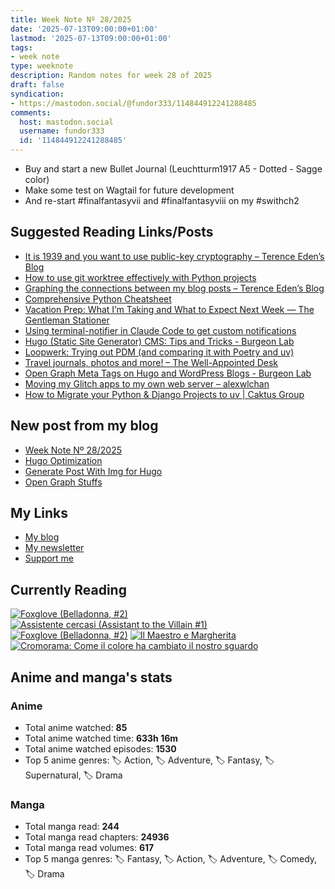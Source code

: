 ```yaml
---
title: Week Note Nº 28/2025
date: '2025-07-13T09:00:00+01:00'
lastmod: '2025-07-13T09:00:00+01:00'
tags:
- week note
type: weeknote
description: Random notes for week 28 of 2025
draft: false
syndication:
- https://mastodon.social/@fundor333/114844912241288485
comments:
  host: mastodon.social
  username: fundor333
  id: '114844912241288485'
---
```


- Buy and start a new Bullet Journal (Leuchtturm1917 A5 - Dotted - Sagge color)
- Make some test on Wagtail for future development
- And re-start #finalfantasyvii and #finalfantasyviii on my #swithch2

## Suggested Reading Links/Posts
- [It is 1939 and you want to use public-key cryptography – Terence Eden’s Blog](https://shkspr.mobi/blog/2025/07/it-is-1939-and-you-want-to-use-public-key-cryptography/?utm_source=fundor333.com)
- [How to use git worktree effectively with Python projects](https://www.andreagrandi.it/posts/how-to-use-git-worktree-effectively-with-python-projects/?utm_source=fundor333.com)
- [Graphing the connections between my blog posts – Terence Eden’s Blog](https://shkspr.mobi/blog/2025/01/graphing-the-connections-between-my-blog-posts/?utm_source=fundor333.com)
- [Comprehensive Python Cheatsheet](https://gto76.github.io/python-cheatsheet/?utm_source=fundor333.com)
- [Vacation Prep: What I’m Taking and What to Expect Next Week — The Gentleman Stationer](https://www.gentlemanstationer.com/blog/2025/7/12/vacation-prep-what-im-taking-and-what-to-expect-next-week?utm_source=fundor333.com)
- [Using terminal-notifier in Claude Code to get custom notifications](https://www.andreagrandi.it/posts/using-terminal-notifier-claude-code-custom-notifications/?utm_source=fundor333.com)
- [Hugo (Static Site Generator) CMS: Tips and Tricks - Burgeon Lab](https://www.burgeonlab.com/blog/hugo-tips-and-tricks/?utm_source=fundor333.com)
- [Loopwerk: Trying out PDM (and comparing it with Poetry and uv)](https://www.loopwerk.io/articles/2024/trying-pdm/?utm_source=fundor333.com)
- [Travel journals, photos and more! – The Well-Appointed Desk](https://www.wellappointeddesk.com/2025/07/travel-journals-photos-and-more/?utm_source=fundor333.com)
- [Open Graph Meta Tags on Hugo and WordPress Blogs - Burgeon Lab](https://www.burgeonlab.com/blog/hugo-and-wordpress-open-graph-meta-tags/?utm_source=fundor333.com)
- [Moving my Glitch apps to my own web server – alexwlchan](https://alexwlchan.net/2025/moving-my-glitch-apps-to-my-own-web-server/?ref=rss&utm_source=fundor333.com)
- [How to Migrate your Python & Django Projects to uv | Caktus Group](https://www.caktusgroup.com/blog/2025/06/11/migrating-python-django-projects-uv/?utm_source=fundor333.com)
## New post from my blog
- [Week Note Nº 28/2025](https://fundor333.com/weeknotes/2025/28/?utm_source=fundor333.com)
- [Hugo Optimization](https://fundor333.com/micro/2025/07/hugo-optimization/?utm_source=fundor333.com)
- [Generate Post With Img for Hugo](https://fundor333.com/post/2025/generate-post-with-img-for-hugo/?utm_source=fundor333.com)
- [Open Graph Stuffs](https://fundor333.com/micro/2025/07/open-graph-stuffs/?utm_source=fundor333.com)

## My Links
- [My blog](https://www.fundor333.com)
- [My newsletter](https://newsletter.digitaltearoom.com)
- [Support me](https://ko-fi.com/fundor333)

## Currently Reading
[![Foxglove (Belladonna, #2)](https://i.gr-assets.com/images/S/compressed.photo.goodreads.com/books/1677904559l/74891101._SX98_.jpg)](https://www.goodreads.com/review/show/7711062265?utm_medium=api&utm_source=rss) [![Assistente cercasi (Assistant to the Villain #1)](https://i.gr-assets.com/images/S/compressed.photo.goodreads.com/books/1712603576l/211060482._SX98_.jpg)](https://www.goodreads.com/review/show/7698115029?utm_medium=api&utm_source=rss) [![Foxglove (Belladonna, #2)](https://i.gr-assets.com/images/S/compressed.photo.goodreads.com/books/1714663422l/211170617._SX98_.jpg)](https://www.goodreads.com/review/show/7583111149?utm_medium=api&utm_source=rss) [![Il Maestro e Margherita](https://i.gr-assets.com/images/S/compressed.photo.goodreads.com/books/1449182290l/28095021._SX98_.jpg)](https://www.goodreads.com/review/show/7613476820?utm_medium=api&utm_source=rss) [![Cromorama: Come il colore ha cambiato il nostro sguardo](https://i.gr-assets.com/images/S/compressed.photo.goodreads.com/books/1505808761l/36266532._SX98_.jpg)](https://www.goodreads.com/review/show/5993206761?utm_medium=api&utm_source=rss)

## Anime and manga's stats

### **Anime**
- Total anime watched: **85**
- Total anime watched time: **633h 16m**
- Total anime watched episodes: **1530**
- Top 5 anime genres: 🏷️ Action, 🏷️ Adventure, 🏷️ Fantasy, 🏷️ Supernatural, 🏷️ Drama

### **Manga**
- Total manga read: **244**
- Total manga read chapters: **24936**
- Total manga read volumes: **617**
- Top 5 manga genres: 🏷️ Fantasy, 🏷️ Action, 🏷️ Adventure, 🏷️ Comedy, 🏷️ Drama
